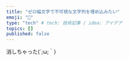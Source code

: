 ```yaml
---
title: "ゼロ幅文字で不可視な文字列を埋め込みたい"
emoji: "🤖"
type: "tech" # tech: 技術記事 / idea: アイデア
topics: []
published: false
---
```


消しちゃった(´;ω;｀)